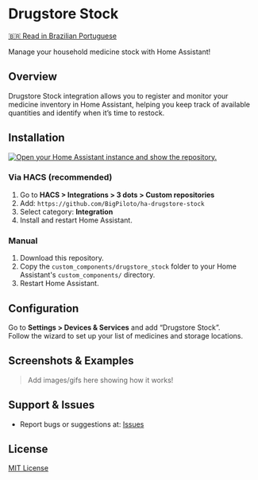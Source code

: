 # Drugstore Stock

[🇧🇷 Read in Brazilian Portuguese](README.pt-br.md)

Manage your household medicine stock with Home Assistant!

## Overview

Drugstore Stock integration allows you to register and monitor your medicine inventory in Home Assistant, helping you keep track of available quantities and identify when it’s time to restock.

## Installation

[![Open your Home Assistant instance and show the repository.](https://my.home-assistant.io/badges/hacs_repository.svg)](https://my.home-assistant.io/redirect/hacs_repository/?repository_url=https://github.com/BigPiloto/ha-drugstore-stock)


### Via HACS (recommended)

1. Go to **HACS > Integrations > 3 dots > Custom repositories**
2. Add: `https://github.com/BigPiloto/ha-drugstore-stock`
3. Select category: **Integration**
4. Install and restart Home Assistant.

### Manual

1. Download this repository.
2. Copy the `custom_components/drugstore_stock` folder to your Home Assistant's `custom_components/` directory.
3. Restart Home Assistant.

## Configuration

Go to **Settings > Devices & Services** and add “Drugstore Stock”.  
Follow the wizard to set up your list of medicines and storage locations.

## Screenshots & Examples

> Add images/gifs here showing how it works!

## Support & Issues

- Report bugs or suggestions at: [Issues](https://github.com/BigPiloto/ha-drugstore-stock/issues)

## License

[MIT License](LICENSE)
